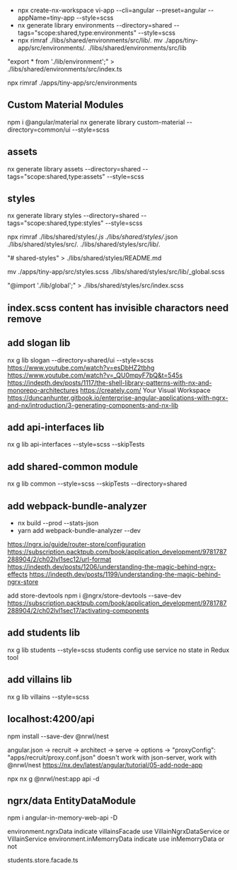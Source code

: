 - npx create-nx-workspace vi-app --cli=angular --preset=angular --appName=tiny-app --style=scss
- nx generate library environments --directory=shared --tags="scope:shared,type:environments" --style=scss
- npx rimraf ./libs/shared/environments/src/lib/_._
  mv ./apps/tiny-app/src/environments/_._ ./libs/shared/environments/src/lib

"export \* from './lib/environment';" > ./libs/shared/environments/src/index.ts

npx rimraf ./apps/tiny-app/src/environments

## Custom Material Modules

npm i @angular/material
nx generate library custom-material --directory=common/ui --style=scss

## assets

nx generate library assets --directory=shared --tags="scope:shared,type:assets" --style=scss

## styles

nx generate library styles --directory=shared --tags="scope:shared,type:styles" --style=scss

npx rimraf ./libs/shared/styles/_.js ./libs/shared/styles/_.json ./libs/shared/styles/src/_._ ./libs/shared/styles/src/lib/_._

"# shared-styles" > ./libs/shared/styles/README.md

mv ./apps/tiny-app/src/styles.scss ./libs/shared/styles/src/lib/\_global.scss

"@import './lib/global';" > ./libs/shared/styles/src/index.scss

## index.scss content has invisible charactors need remove

## add slogan lib

nx g lib slogan --directory=shared/ui --style=scss  
https://www.youtube.com/watch?v=esDbHZ2tbhg
https://www.youtube.com/watch?v=_QU0mpyF7bQ&t=545s
https://indepth.dev/posts/1117/the-shell-library-patterns-with-nx-and-monorepo-architectures
https://creately.com/ Your Visual Workspace
https://duncanhunter.gitbook.io/enterprise-angular-applications-with-ngrx-and-nx/introduction/3-generating-components-and-nx-lib

## add api-interfaces lib

nx g lib api-interfaces --style=scss --skipTests

## add shared-common module

nx g lib common --style=scss --skipTests --directory=shared

## add webpack-bundle-analyzer

- nx build --prod --stats-json
- yarn add webpack-bundle-analyzer --dev

https://ngrx.io/guide/router-store/configuration
https://subscription.packtpub.com/book/application_development/9781787288904/2/ch02lvl1sec12/url-format
https://indepth.dev/posts/1206/understanding-the-magic-behind-ngrx-effects
https://indepth.dev/posts/1199/understanding-the-magic-behind-ngrx-store

add store-devtools
npm i @ngrx/store-devtools --save-dev
https://subscription.packtpub.com/book/application_development/9781787288904/2/ch02lvl1sec17/activating-components

## add students lib

nx g lib students --style=scss
students config use service no state in Redux tool

## add villains lib

nx g lib villains --style=scss

## localhost:4200/api

npm install --save-dev @nrwl/nest

angular.json -> recruit -> architect -> serve -> options -> "proxyConfig": "apps/recruit/proxy.conf.json"
doesn't work with json-server, work with @nrwl/nest
https://nx.dev/latest/angular/tutorial/05-add-node-app

npx nx g @nrwl/nest:app api -d

## ngrx/data EntityDataModule

npm i angular-in-memory-web-api -D

environment.ngrxData indicate villainsFacade use VillainNgrxDataService or VillainService
environment.inMemorryData indicate use inMemorryData or not

students.store.facade.ts
